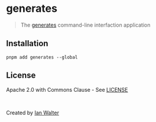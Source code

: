 # generates
> The [generates][generatesUrl] command-line interfaction application

## Installation

```console
pnpm add generates --global
```

## License

Apache 2.0 with Commons Clause - See [LICENSE][licenseUrl]

&nbsp;

Created by [Ian Walter](https://iankwalter.com)

[generatesUrl]: https://github.com/ianwalter/generates
[licenseUrl]: https://github.com/ianwalter/generates/blob/master/packages/cli/LICENSE
